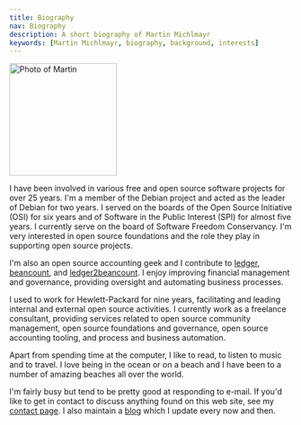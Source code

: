 ```yaml
---
title: Biography
nav: Biography
description: A short biography of Martin Michlmayr
keywords: [Martin Michlmayr, biography, background, interests]
---
```


<div class="right">
<img src = "../images/tbm-2020-cebu.jpg" alt = "Photo of Martin" width="191" height="200" />
</div>

I have been involved in various free and open source software projects
for over 25 years.  I'm a member of the Debian project and acted as the
leader of Debian for two years.  I served on the boards of the Open
Source Initiative (OSI) for six years and of Software in the Public
Interest (SPI) for almost five years.  I currently serve on the board of
Software Freedom Conservancy.  I'm very interested in open source
foundations and the role they play in supporting open source projects.

I'm also an open source accounting geek and I contribute to
[ledger](https://www.ledger-cli.org/),
[beancount](http://furius.ca/beancount/), and
[ledger2beancount](https://github.com/zacchiro/ledger2beancount).
I enjoy improving financial management and governance, providing
oversight and automating business processes.

I used to work for Hewlett-Packard for nine years, facilitating and
leading internal and external open source activities.  I currently work as a
freelance consultant, providing services related to open source
community management, open source foundations and governance, open
source accounting tooling, and process and business automation.

Apart from spending time at the computer, I like to read, to listen to
music and to travel.  I love being in the ocean or on a beach and I have
been to a number of amazing beaches all over the world.

I'm fairly busy but tend to be pretty good at responding to e-mail.  If
you'd like to get in contact to discuss anything found on this web site,
see my [contact page](../contact/).  I also maintain a [blog](../blog/)
which I update every now and then.

